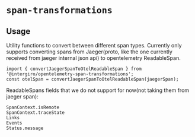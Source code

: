 # `span-transformations`

## Usage
Utility functions to convert between different span types. 
Currently only supports converting spans from Jaeger(proto, like the one currently received from jaeger internal json api) to opentelemetry ReadableSpan.

```
import { convertJaegerSpanToOtelReadableSpan } from '@intergiro/opentelemetry-span-transformations';
const otelSpan = convertJaegerSpanToOtelReadableSpan(jaegerSpan);
```

ReadableSpans fields that we do not support for now(not taking them from jaeger span):
```
SpanContext.isRemote
SpanContext.traceState
Links
Events
Status.message
```
